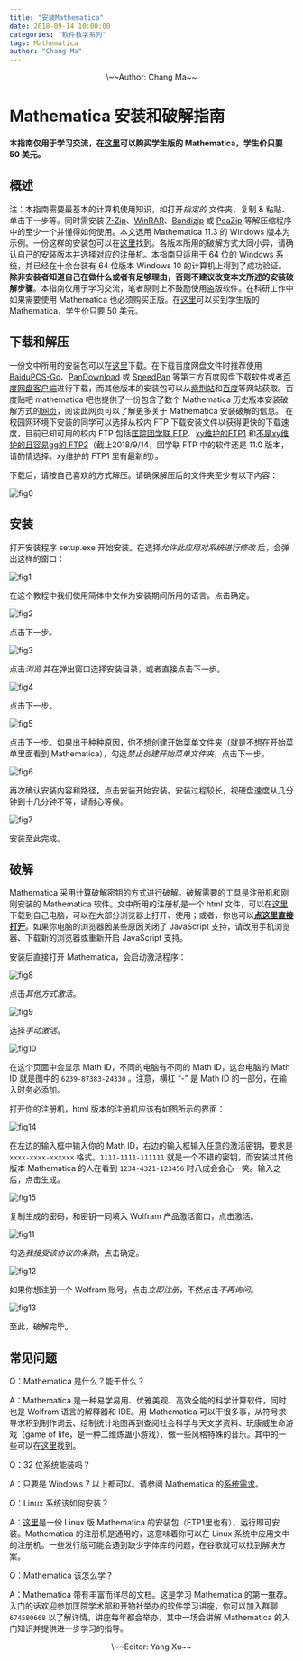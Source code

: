 ```yaml
---
title: "安装Mathematica"
date: 2018-09-14 10:00:00
categories: "软件教学系列"
tags: Mathematica
author: "Chang Ma"
---
```


<!--原来这里不一定必须放一句话才能出现“阅读全文”...-->

<!--more-->

<center>\~~Author: Chang Ma~~</center>

# Mathematica 安装和破解指南

 **本指南仅用于学习交流，在[这里](https://store.wolfram.com/view/app/mathematica/student)可以购买学生版的 Mathematica，学生价只要 50 美元。**

## 概述

注：本指南需要最基本的计算机使用知识，如打开*指定的* 文件夹、复制 & 粘贴、单击下一步等。同时需安装 [7-Zip](https://www.7-zip.org/)、[WinRAR](http://www.winrar.com.cn/)、[Bandizip](https://cn.bandisoft.com/bandizip/) 或 [PeaZip](http://www.peazip.org/) 等解压缩程序中的至少一个并懂得如何使用。本文选用 Mathematica 11.3 的 Windows 版本为示例。一份这样的安装包可以在[这里](https://pan.baidu.com/s/1PHxqt4aSOCb6WREW4CALpQ)找到。各版本所用的破解方式大同小异，请确认自己的安装版本并选择对应的注册机。本指南只适用于 64 位的 Windows 系统，并已经在十余台装有 64 位版本 Windows 10 的计算机上得到了成功验证。**除非安装者知道自己在做什么或者有足够理由，否则不建议改变本文所述的安装破解步骤**。本指南仅用于学习交流，笔者原则上不鼓励使用盗版软件。在科研工作中如果需要使用 Mathematica 也必须购买正版。在[这里](https://store.wolfram.com/view/app/mathematica/student)可以买到学生版的 Mathematica，学生价只要 50 美元。

## 下载和解压

一份文中所用的安装包可以在[这里](https://pan.baidu.com/s/1ir-aUnhO4WodY9iGfi7Ilg)下载。在下载百度网盘文件时推荐使用 [BaiduPCS-Go](https://github.com/iikira/BaiduPCS-Go)、[PanDownload](https://www.pandownload.com/) 或 [SpeedPan](https://www.speedpan.com/) 等第三方百度网盘下载软件或者[百度网盘客户端](https://pan.baidu.com/download)进行下载，而其他版本的安装包可以从[紫荆站](http://zijingbt.njuftp.org/stats.html?id=107907)和[百度](https://www.baidu.com)等网站获取。百度贴吧 mathematica 吧也提供了一份包含了数个 Mathematica 历史版本安装破解方式的[网页](https://tiebamma.github.io/InstallTutorial/)，阅读此网页可以了解更多关于 Mathematica 安装破解的信息。
在校园网环境下安装的同学可以选择从校内 FTP 下载安装文件以获得更快的下载速度，目前已知可用的校内 FTP 包括[匡院团学联 FTP](ftp://ftp.diisquare.com/software_lecture/Mathematica/)、[xy维护的FTP1](ftp://114.212.170.211/study/Science/MATLAB/Matlab2018aWin64/) 和[不是xy维护的且容易gg的 FTP2](ftp://114.212.165.143/software/study/Science_soft/MMA/MMA_11.3.0_win/)（截止2018/9/14，团学联 FTP 中的软件还是 11.0 版本，请酌情选择。xy维护的 FTP1 里有最新的）。

下载后，请按自己喜欢的方式解压。请确保解压后的文件夹至少有以下内容：

![fig0](/figure/mma/fig0.jpg)

## 安装

打开安装程序 setup.exe 开始安装。在选择*允许此应用对系统进行修改* 后，会弹出这样的窗口：

![fig1](/figure/mma/fig1.jpg)

在这个教程中我们使用简体中文作为安装期间所用的语言。点击确定。

![fig2](/figure/mma/fig2.jpg)

点击下一步。

![fig3](/figure/mma/fig3.jpg)

点击*浏览* 并在弹出窗口选择安装目录，或者直接点击下一步。

![fig4](/figure/mma/fig4.jpg)

点击下一步。

![fig5](/figure/mma/fig5.jpg)

点击下一步。如果出于种种原因，你不想创建开始菜单文件夹（就是不想在开始菜单里面看到 Mathematica），勾选*禁止创建开始菜单文件夹*，点击下一步。

![fig6](/figure/mma/fig6.jpg)

再次确认安装内容和路径，点击安装开始安装。安装过程较长，视硬盘速度从几分钟到十几分钟不等，请耐心等候。

![fig7](/figure/mma/fig7.jpg)

安装至此完成。

## 破解

Mathematica 采用计算破解密钥的方式进行破解。破解需要的工具是注册机和刚刚安装的 Mathematica 软件。文中所用的注册机是一个 html 文件，可以在[这里](https://pan.baidu.com/s/129WG1EGo5jvm4i7N3-PG2A)下载到自己电脑，可以在大部分浏览器上打开、使用；或者，你也可以[**点这里直接打开**](/figure/mma/KeyGen_11.3_cn.html)。如果你电脑的浏览器因某些原因关闭了 JavaScript 支持，请改用手机浏览器、下载新的浏览器或重新开启 JavaScript 支持。

安装后直接打开 Mathematica，会启动激活程序：

![fig8](/figure/mma/fig8.jpg)

点击*其他方式激活*。

![fig9](/figure/mma/fig9.jpg)

选择*手动激活*。

![fig10](/figure/mma/fig10.jpg)

在这个页面中会显示 Math ID，不同的电脑有不同的 Math ID，这台电脑的 Math ID 就是图中的 `6239-87383-24330` 。注意，横杠 “-” 是 Math ID 的一部分，在输入时务必添加。

打开你的注册机，html 版本的注册机应该有如图所示的界面：

![fig14](/figure/mma/fig14.jpg)

在左边的输入框中输入你的 Math ID，右边的输入框输入任意的激活密钥，要求是 `xxxx-xxxx-xxxxxx` 格式。`1111-1111-111111` 就是一个不错的密钥，而安装过其他版本 Mathematica 的人在看到 `1234-4321-123456`  时八成会会心一笑。输入之后，点击生成。

![fig15](/figure/mma/fig15.jpg)

复制生成的密码，和密钥一同填入 Wolfram 产品激活窗口，点击激活。

![fig11](/figure/mma/fig11.jpg)

勾选*我接受该协议的条款*，点击确定。

![fig12](/figure/mma/fig12.jpg)

如果你想注册一个 Wolfram 账号，点击*立即注册*，不然点击*不再询问*。

![fig13](/figure/mma/fig13.jpg)

至此，破解完毕。

## 常见问题

Q：Mathematica 是什么？能干什么？

A：Mathematica 是一种易学易用、优雅美观、高效全能的科学计算软件，同时也是 Wolfram 语言的解释器和 IDE。用 Mathematica 可以干很多事，从符号求导求积到制作词云、绘制统计地图再到查阅社会科学与天文学资料、玩康威生命游戏（game of life，是一种二维炼蛊小游戏）、做一些风格特殊的音乐。其中的一些可以在[这里](https://www.zhihu.com/question/27834147)找到。

Q：32 位系统能装吗？

A：只要是 Windows 7 以上都可以。请参阅 Mathematica 的[系统需求](https://www.wolfram.com/mathematica/system-requirements.zh.html)。

Q：Linux 系统该如何安装？

A：[这里](https://pan.baidu.com/s/1d5gCSDOIIYcUWaKi_MksVw)是一份 Linux 版 Mathematica 的安装包（FTP1里也有），运行即可安装。Mathematica 的注册机是通用的，这意味着你可以在 Linux 系统中应用文中的注册机。一些发行版可能会遇到缺少字体库的问题，在谷歌就可以找到解决方案。

Q：Mathematica 该怎么学？

A：Mathematica 带有丰富而详尽的文档。这是学习 Mathematica 的第一推荐。入门的话欢迎参加匡院学术部和开物社举办的软件学习讲座，你可以加入群聊 `674580668` 以了解详情。讲座每年都会举办，其中一场会讲解 Mathematica 的入门知识并提供进一步学习的指导。

<center>\~~Editor: Yang Xu~~</center>
